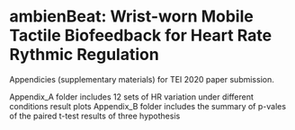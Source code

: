 # ambienBeat: Wrist-worn Mobile Tactile Biofeedback for Heart Rate Rythmic Regulation

Appendicies (supplementary materials) for TEI 2020 paper submission. 

Appendix_A folder includes 12 sets of HR variation under different conditions result plots 
Appendix_B folder includes the summary of p-vales of the paired t-test results of three hypothesis
